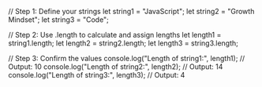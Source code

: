 // Step 1: Define your strings
let string1 = "JavaScript";
let string2 = "Growth Mindset";
let string3 = "Code";

// Step 2: Use .length to calculate and assign lengths
let length1 = string1.length;
let length2 = string2.length;
let length3 = string3.length;

// Step 3: Confirm the values
console.log("Length of string1:", length1); // Output: 10
console.log("Length of string2:", length2); // Output: 14
console.log("Length of string3:", length3); // Output: 4

